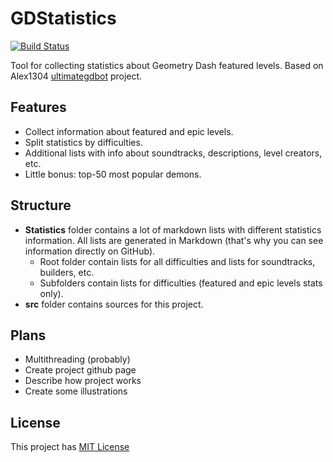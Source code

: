 # GDStatistics

[![Build Status](https://travis-ci.org/DoubleCookies/GDStatistics.svg?branch=master)](https://travis-ci.org/DoubleCookies/GDStatistics)

Tool for collecting statistics about Geometry Dash featured levels. Based on Alex1304 [ultimategdbot](https://github.com/alex1304/ultimategdbot) project.

## Features
- Collect information about featured and epic levels.
- Split statistics by difficulties.
- Additional lists with info about soundtracks, descriptions, level creators, etc.
- Little bonus: top-50 most popular demons.

## Structure
- **Statistics** folder contains a lot of markdown lists with different statistics information. All lists are generated in Markdown (that's why you can see information directly on GitHub).
   - Root folder contain lists for all difficulties and lists for soundtracks, builders, etc.
   - Subfolders contain lists for difficulties (featured and epic levels stats only).
- **src** folder contains sources for this project.

## Plans
- Multithreading (probably)
- Create project github page
- Describe how project works
- Create some illustrations

## License
This project has [MIT License](https://opensource.org/licenses/MIT)
